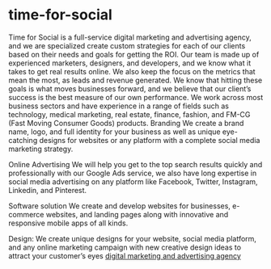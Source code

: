 # time-for-social
Time for Social is a full-service digital marketing and advertising agency, and we are specialized create custom strategies for each of our clients based on their needs and goals for getting the ROI. Our team is made up of experienced marketers, designers, and developers, and we know what it takes to get real results online. We also keep the focus on the metrics that mean the most, as leads and revenue generated. We know that hitting these goals is what moves businesses forward, and we believe that our client’s success is the best measure of our own performance. We work across most business sectors and have experience in a range of fields such as technology, medical marketing, real estate, finance, fashion, and FM-CG (Fast Moving Consumer Goods) products.
Branding
We create a brand name, logo, and full identity for your business as well as unique eye-catching designs for websites or any platform with a complete social media marketing strategy.

Online Advertising
We will help you get to the top search results quickly and professionally with our Google Ads service, we also have long expertise in social media advertising on any platform like Facebook, Twitter, Instagram, Linkedin, and Pinterest.

Software solution
We create and develop websites for businesses, e-commerce websites, and landing pages along with innovative and responsive mobile apps of all kinds.

Design:
We create unique designs for your website, social media platform, and any online marketing campaign with new creative design ideas to attract your customer’s eyes
<a href="https://timeforsocial.com/about-us/">digital marketing and advertising agency</a>
